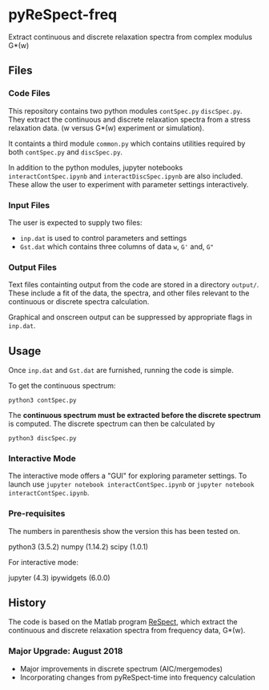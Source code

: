 # pyReSpect-freq

Extract continuous and discrete relaxation spectra from complex modulus G*(w)

## Files

### Code Files

This repository contains two python modules `contSpec.py` `discSpec.py`. They extract the continuous and discrete relaxation spectra from a stress relaxation data. (w versus G*(w) experiment or simulation).

It containts a third module `common.py` which contains utilities required by both `contSpec.py` and `discSpec.py`.

In addition to the python modules, jupyter notebooks `interactContSpec.ipynb` and `interactDiscSpec.ipynb` are also included. These allow the user to experiment with parameter settings interactively.

### Input Files

The user is expected to supply two files:

+ `inp.dat` is used to control parameters and settings
+ `Gst.dat` which contains three columns of data `w`, `G'` and, `G"`

### Output Files

Text files containting output from the code are stored in a directory `output/`. These include a fit of the data, the spectra, and other files relevant to the continuous or discrete spectra calculation. 

Graphical and onscreen output can be suppressed by appropriate flags in `inp.dat`.

## Usage

Once `inp.dat` and `Gst.dat` are furnished, running the code is simple.

To get the continuous spectrum:

`python3 contSpec.py`

The **continuous spectrum must be extracted before the discrete spectrum** is computed. The discrete spectrum can then be calculated by

`python3 discSpec.py`

### Interactive Mode

The interactive mode offers a "GUI" for exploring parameter settings. To launch use `jupyter notebook interactContSpec.ipynb` or `jupyter notebook interactContSpec.ipynb`.

### Pre-requisites

The numbers in parenthesis show the version this has been tested on. 

python3 (3.5.2)
numpy (1.14.2)
scipy (1.0.1)

For interactive mode:

jupyter (4.3)
ipywidgets (6.0.0)

## History

The code is based on the Matlab program [ReSpect](https://www.mathworks.com/matlabcentral/fileexchange/40458-respect), which extract the continuous and discrete relaxation spectra from frequency data, G*(w).

### Major Upgrade: August 2018

+ Major improvements in discrete spectrum (AIC/mergemodes)
+ Incorporating changes from pyReSpect-time into frequency calculation


